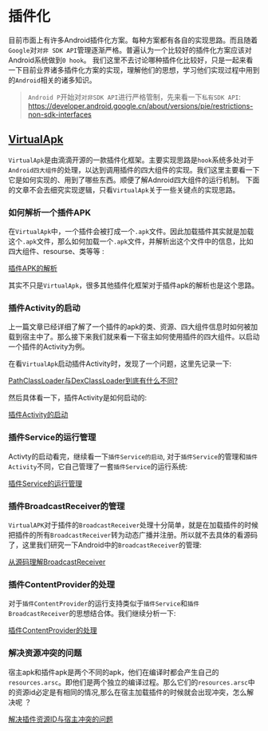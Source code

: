 # 插件化 

目前市面上有许多Android插件化方案。每种方案都有各自的实现思路。而且随着`Google`对`对非 SDK API`管理逐渐严格。普遍认为一个比较好的插件化方案应该对Android系统做到`0 hook`。
我们这里不去讨论哪种插件化比较好，只是一起来看一下目前业界诸多插件化方案的实现，理解他们的思想，学习他们实现过程中用到的`Android`相关的诸多知识。

>`Android P`开始对`对非SDK API`进行严格管制，先来看一下`私有SDK API`: https://developer.android.google.cn/about/versions/pie/restrictions-non-sdk-interfaces

##  <a href="https://github.com/didi/VirtualAPK">VirtualApk</a>

`VirtualApk`是由滴滴开源的一款插件化框架。主要实现思路是`hook`系统多处对于`Android四大组件`的处理，以达到调用插件的四大组件的实现。我们这里主要看一下它是如何实现的、用到了哪些东西。顺便了解Adnroid四大组件的运行机制。
下面的文章不会去细究实现逻辑，只看`VirtualApk`关于一些关键点的实现思路。

### 如何解析一个插件APK

在`VirtualApk`中，一个插件会被打成一个`.apk`文件。因此加载插件其实就是加载这个`.apk`文件，那么如何加载一个`.apk`文件，并解析出这个文件中的信息，比如四大组件、resourse、类等等 :

<a href="VirtualApk/插件APK的解析.md">插件APK的解析</a>

其实不只是`VirtualApk`，很多其他插件化框架对于插件apk的解析也是这个思路。

### 插件Activity的启动

上一篇文章已经详细了解了一个插件的apk的类、资源、四大组件信息时如何被加载到宿主中了。那么接下来我们就来看一下宿主如何使用插件的四大组件。以启动一个插件的Activity为例。

在看`VirtualApk`启动插件Activity时，发现了一个问题，这里先记录一下:

<a href="./PathClassLoader与DexClassLoader到底有什么不同.md">PathClassLoader与DexClassLoader到底有什么不同?</a>

然后具体看一下，插件Activity是如何启动的:

<a href="VirtualApk/插件Activity的启动.md">插件Activity的启动</a>

### 插件Service的运行管理

Activty的启动看完，继续看一下`插件Service的启动`, 对于`插件Service`的管理和`插件Activity`不同，它自己管理了一套`插件Service`的运行系统: 

<a href="VirtualApk/插件Service的运行管理.md">插件Service的运行管理</a>

### 插件BroadcastReceiver的管理

`VirtualAPK`对于插件的`BroadcastReceiver`处理十分简单，就是在加载插件的时候把插件的所有`BroadcastReceiver`转为动态广播并注册。所以就不去具体的看源码了，这里我们研究一下Android中的`BroadcastReceiver`的管理:

[从源码理解BroadcastReceiver](../AndroidFramework源码分析/从源码理解BroadcastReceiver的工作过程.md)

### 插件ContentProvider的处理

对于`插件ContentProvider`的运行支持类似于`插件Service`和`插件BroadcastReceiver`的思想结合体。我们继续分析一下:

[插件ContentProvider的处理](../AndroidFramework源码分析/从源码理解ContentProvider的工作过程.md)

### 解决资源冲突的问题

宿主apk和插件apk是两个不同的apk，他们在编译时都会产生自己的`resources.arsc`。即他们是两个独立的编译过程。那么它们的`resources.arsc`中的资源id必定是有相同的情况,那么在宿主加载插件的时候就会出现冲突，怎么解决呢 ？

[解决插件资源ID与宿主冲突的问题](VirtualApk/解决插件资源ID与宿主冲突的问题.md)
